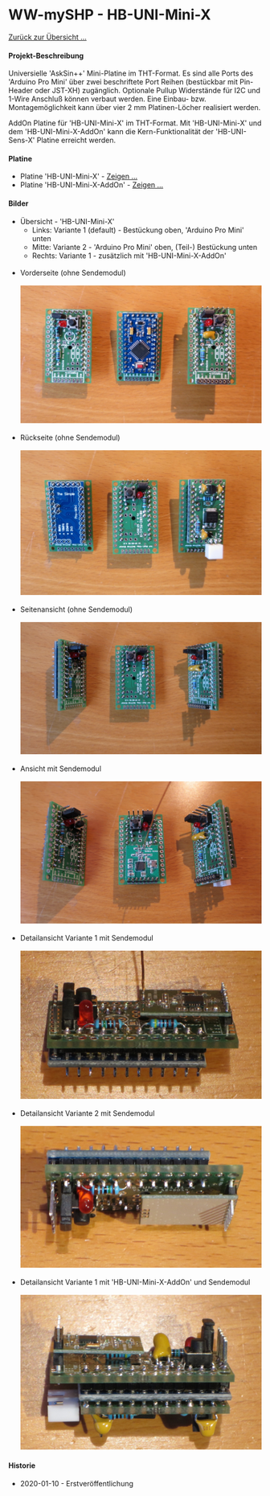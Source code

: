 # WW-mySHP - HB-UNI-Mini-X

[Zurück zur Übersicht ...](../README.md)

#### Projekt-Beschreibung

Universielle 'AskSin++' Mini-Platine im THT-Format. Es sind alle Ports des 'Arduino Pro Mini' über zwei beschriftete Port Reihen (bestückbar mit Pin-Header oder JST-XH) zugänglich. Optionale Pullup Widerstände für I2C und 1-Wire Anschluß können verbaut werden. Eine Einbau- bzw. Montagemöglichkeit kann über vier 2 mm Platinen-Löcher realisiert werden.

AddOn Platine für 'HB-UNI-Mini-X' im THT-Format. Mit 'HB-UNI-Mini-X' und dem 'HB-UNI-Mini-X-AddOn' kann die Kern-Funktionalität der 'HB-UNI-Sens-X' Platine erreicht werden.

#### Platine
- Platine 'HB-UNI-Mini-X' - [Zeigen ...](https://github.com/wolwin/WW-myPCB/blob/master/PCB_HB-UNI-Mini-X/README.md)
- Platine 'HB-UNI-Mini-X-AddOn' - [Zeigen ...](https://github.com/wolwin/WW-myPCB/blob/master/PCB_HB-UNI-Mini-X-AddOn/README.md)

#### Bilder
- Übersicht - 'HB-UNI-Mini-X'
  - Links: Variante 1 (default) - Bestückung oben, 'Arduino Pro Mini' unten
  - Mitte: Variante 2 - 'Arduino Pro Mini' oben, (Teil-) Bestückung unten
  - Rechts: Variante 1 - zusätzlich mit 'HB-UNI-Mini-X-AddOn'
<br><br>
- Vorderseite (ohne Sendemodul)
<br><br>
![WW-mySHP - HB-UNI-Mini-X](./img/SHP_HB-UNI-Mini-X_01.jpg "HB-UNI-Mini-X")
<br><br>
- Rückseite (ohne Sendemodul)
<br><br>
![WW-mySHP - HB-UNI-Mini-X](./img/SHP_HB-UNI-Mini-X_02.jpg "HB-UNI-Mini-X")
<br><br>
- Seitenansicht (ohne Sendemodul)
<br><br>
![WW-mySHP - HB-UNI-Mini-X](./img/SHP_HB-UNI-Mini-X_03.jpg "HB-UNI-Mini-X")
<br><br>
- Ansicht mit Sendemodul
<br><br>
![WW-mySHP - HB-UNI-Mini-X](./img/SHP_HB-UNI-Mini-X_04.jpg "HB-UNI-Mini-X")
<br><br>
- Detailansicht Variante 1 mit Sendemodul
<br><br>
![WW-mySHP - HB-UNI-Mini-X](./img/SHP_HB-UNI-Mini-X_06.jpg "HB-UNI-Mini-X")
<br><br>
- Detailansicht Variante 2 mit Sendemodul
<br><br>
![WW-mySHP - HB-UNI-Mini-X](./img/SHP_HB-UNI-Mini-X_08.jpg "HB-UNI-Mini-X")
<br><br>
- Detailansicht Variante 1 mit 'HB-UNI-Mini-X-AddOn' und Sendemodul
<br><br>
![WW-mySHP - HB-UNI-Mini-X](./img/SHP_HB-UNI-Mini-X_10.jpg "HB-UNI-Mini-X")




#### Historie
- 2020-01-10 - Erstveröffentlichung
